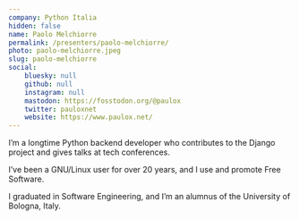 ```yaml
---
company: Python Italia
hidden: false
name: Paolo Melchiorre
permalink: /presenters/paolo-melchiorre/
photo: paolo-melchiorre.jpeg
slug: paolo-melchiorre
social:
    bluesky: null
    github: null
    instagram: null
    mastodon: https://fosstodon.org/@paulox
    twitter: pauloxnet
    website: https://www.paulox.net/
---
```


I’m a longtime Python backend developer who contributes to the Django project and gives talks at tech conferences.

I’ve been a GNU/Linux user for over 20 years, and I use and promote Free Software.

I graduated in Software Engineering, and I’m an alumnus of the University of Bologna, Italy.
